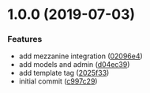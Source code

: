 # 1.0.0 (2019-07-03)


### Features

* add mezzanine integration ([02096e4](https://github.com/unplugstudio/django-alttext/commit/02096e4))
* add models and admin ([d04ec39](https://github.com/unplugstudio/django-alttext/commit/d04ec39))
* add template tag ([2025f33](https://github.com/unplugstudio/django-alttext/commit/2025f33))
* initial commit ([c997c29](https://github.com/unplugstudio/django-alttext/commit/c997c29))



